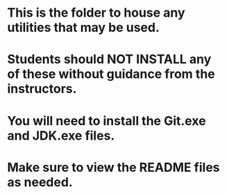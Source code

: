 # This is the folder to house any utilities that may be used.

# Students should NOT INSTALL any of these without guidance from the instructors.

# You will need to install the Git.exe and JDK.exe files.

# Make sure to view the README files as needed.